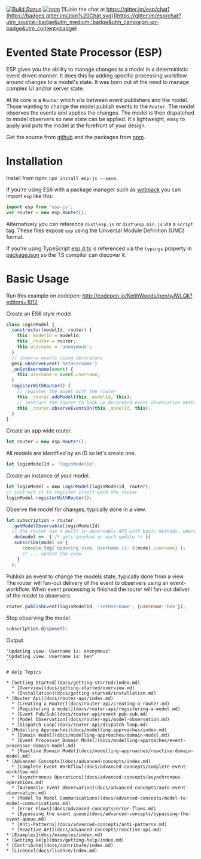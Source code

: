 [![Build Status](https://travis-ci.org/esp/esp-js.svg?branch=master)](https://travis-ci.org/esp/esp-js)
[![npm](https://img.shields.io/npm/v/esp-js.svg)](https://www.npmjs.com/package/esp-js)
[![Join the chat at https://gitter.im/esp/chat](https://badges.gitter.im/Join%20Chat.svg)](https://gitter.im/esp/chat?utm_source=badge&utm_medium=badge&utm_campaign=pr-badge&utm_content=badge)

# Evented State Processor (ESP)

ESP gives you the ability to manage changes to a model in a deterministic event driven manner.
It does this by adding specific processing workflow around changes to a model's state. 
It was born out of the need to manage complex UI and/or server state.

At its core is a `Router` which sits between event publishers and the model.
Those wanting to change the model publish events to the `Router`.
The model observes the events and applies the changes.
The model is then dispatched to model observers so new state can be applied.
It's lightweight, easy to apply and puts the model at the forefront of your design.

Get the source from [github](https://github.com/esp/esp-js) and the packages from [npm](https://www.npmjs.com/package/esp-js).

# Installation
Install from npm: `npm install esp-js --save`.

If you're using ES6 with a package manager such as [webpack](https://webpack.github.io) you can import `esp` like this:

```javascript
import esp from 'esp-js';
var router = new esp.Router();
```

Alternatively you can reference `dist\esp.js` or `dist\esp.min.js` via a `script` tag. These files expose `esp` using the Universal Module Definition (UMD) format. 

If you're using TypeScript [esp.d.ts](esp.d.ts) is referenced via the `typings` property in [package.json](package.json) so the TS compiler can discover it.

# Basic Usage

Run this example on codepen: http://codepen.io/KeithWoods/pen/yJWLQk?editors=1012

Create an ES6 style model

```js
class LoginModel {
  constructor(modelId, router) {
    this._modelId = modelId;
    this._router = router;
    this.username = 'anonymous';
  }
  // observe events using decorators 
  @esp.observeEvent('setUsername')
  _onSetUsername(event) {
    this.username = event.username;
  }
  registerWithRouter() {
    // register the model with the router
    this._router.addModel(this._modelId, this);
    // instruct the router to hook up decorated event observation methods 
    this._router.observeEventsOn(this._modelId, this);      
  }
}
```

Create an app wide router.

```js
let router = new esp.Router();  
```


All models are identified by an ID so let's create one.

```js
let loginModelId = 'loginModelId';
```


Create an instance of your model.

```js
let loginModel = new LoginModel(loginModelId, router); 
// instruct it to register itself with the router
loginModel.registerWithRouter();
```

Observe the model for changes, typically done in a view.

```js
let subscription = router
  .getModelObservable(loginModelId)
  // the router has a built-in observable API with basic methods, where(), do(), map(), take() 
  .do(model =>  { /* gets invoked on each update */ })
  .subscribe(model => {
      console.log(`Updating view. Username is: ${model.username}`);
      // ... update the view 
    }
  );
```


Publish an event to change the models state, typically done from a view.
The router will fan-out delivery of the event to observers using an event-workflow.
When event processing is finished the router will fan-out deliver of the model to observers.

```js
router.publishEvent(loginModelId, 'setUsername', {username:'ben'});
```

Stop observing the model
```js
subscription.dispose();      
```

Output

````
"Updating view. Username is: anonymous"
"Updating view. Username is: ben"
```

# Help Topics

* [Getting Started](docs/getting-started/index.md)
  * [Overview](docs/getting-started/overview.md)
  * [Installation](docs/getting-started/installation.md)
* [Router Api](docs/router-api/index.md)
  * [Creating a Router](docs/router-api/creating-a-router.md)
  * [Registering a model](docs/router-api/registering-a-model.md)
  * [Event Pub/Sub](docs/router-api/event-pub-sub.md)
  * [Model Observation](docs/router-api/model-observation.md)
  * [Dispatch Loop](docs/router-api/dispatch-loop.md)
* [Modelling Approaches](docs/modelling-approaches/index.md)
  * [Domain model](docs/modelling-approaches/domain-model.md)
  * [Event Processor Domain Model](docs/modelling-approaches/event-processor-domain-model.md)
  * [Reactive Domain Model](docs/modelling-approaches/reactive-domain-model.md)
* [Advanced Concepts](docs/advanced-concepts/index.md)
  * [Complete Event Workflow](docs/advanced-concepts/complete-event-workflow.md)
  * [Asynchronous Operations](docs/advanced-concepts/asynchronous-operations.md)
  * [Automatic Event Observation](docs/advanced-concepts/auto-event-observation.md)
  * [Model To Model Communications](docs/advanced-concepts/model-to-model-communications.md)
  * [Error Flows](docs/advanced-concepts/error-flows.md)
  * [Bypassing the event queue](docs/advanced-concepts/bypassing-the-event-queue.md)
  * [Anti-Patterns](docs/advanced-concepts/anti-patterns.md)
  * [Reactive API](docs/advanced-concepts/reactive-api.md)
* [Examples](docs/examples/index.md)
* [Getting Help](docs/getting-help/index.md)
* [Contribute](docs/contribute/index.md)
* [Licence](docs/licence/index.md)